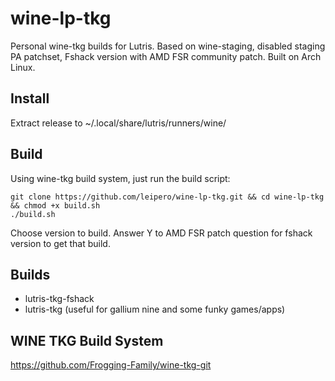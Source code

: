 # wine-lp-tkg
Personal wine-tkg builds for Lutris. Based on wine-staging, disabled staging PA patchset, Fshack version with AMD FSR community patch. Built on Arch Linux.

## Install
Extract release to ~/.local/share/lutris/runners/wine/

## Build
Using wine-tkg build system, just run the build script:
```
git clone https://github.com/leipero/wine-lp-tkg.git && cd wine-lp-tkg && chmod +x build.sh
./build.sh
```

Choose version to build. Answer Y to AMD FSR patch question for fshack version to get that build.

## Builds
- lutris-tkg-fshack
- lutris-tkg (useful for gallium nine and some funky games/apps)

## WINE TKG Build System
https://github.com/Frogging-Family/wine-tkg-git
